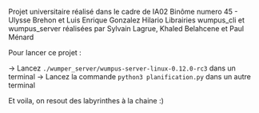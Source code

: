 Projet universitaire réalisé dans le cadre de IA02
Binôme numero 45 - Ulysse Brehon et Luis Enrique Gonzalez Hilario
Librairies wumpus_cli et wumpus_server réalisées par Sylvain Lagrue, Khaled Belahcene et Paul Ménard

Pour lancer ce projet :

-> Lancez `./wumper_server/wumpus-server-linux-0.12.0-rc3` dans un terminal
-> Lancez la commande `python3 planification.py` dans un autre terminal

Et voila, on resout des labyrinthes à la chaine :)
